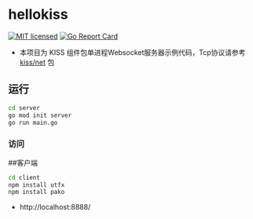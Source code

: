 # hellokiss

[![MIT licensed][1]][2]
[![Go Report Card][3]][4]

[1]: https://img.shields.io/badge/license-MIT-blue.svg
[2]: LICENSE.md
[3]: https://goreportcard.com/badge/github.com/nothollyhigh/hellokiss
[4]: https://goreportcard.com/report/github.com/nothollyhigh/hellokiss


- 本项目为 KISS 组件包单进程Websocket服务器示例代码，Tcp协议请参考 [kiss/net](https://github.com/nothollyhigh/kiss/blob/master/net/README.md) 包

## 运行

```sh
cd server
go mod init server
go run main.go
```

### 访问

##客户端

```sh
cd client
npm install utfx
npm install pako

```
- http://localhost:8888/